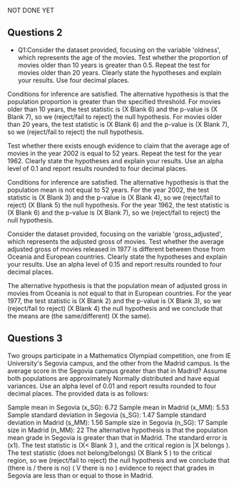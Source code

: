 NOT DONE YET
## Questions 2
- Q1:Consider the dataset provided, focusing on the variable 'oldness', which represents the age of the movies. Test whether the proportion of movies older than 10 years is greater than 0.5. Repeat the test for movies older than 20 years. Clearly state the hypotheses and explain your results. Use four decimal places.

Conditions for inference are satisfied. The alternative hypothesis is that the population proportion is greater than the specified threshold. For movies older than 10 years, the test statistic is (X Blank 6) and the p-value is (X Blank 7), so we (reject/fail to reject) the null hypothesis. For movies older than 20 years, the test statistic is (X Blank 6) and the p-value is (X Blank 7), so we (reject/fail to reject) the null hypothesis.

 Test whether there exists enough evidence to claim that the average age of movies in the year 2002 is equal to 52 years. Repeat the test for the year 1962. Clearly state the hypotheses and explain your results. Use an alpha level of 0.1 and report results rounded to four decimal places.

Conditions for inference are satisfied. The alternative hypothesis is that the population mean is not equal to 52 years. For the year 2002, the test statistic is (X Blank 3) and the p-value is (X Blank 4), so we (reject/fail to reject) (X Blank 5) the null hypothesis. For the year 1962, the test statistic is (X Blank 6) and the p-value is (X Blank 7), so we (reject/fail to reject) the null hypothesis.

Consider the dataset provided, focusing on the variable 'gross_adjusted', which represents the adjusted gross of movies. Test whether the average adjusted gross of movies released in 1977 is different between those from Oceania and European countries. Clearly state the hypotheses and explain your results. Use an alpha level of 0.15 and report results rounded to four decimal places.

The alternative hypothesis is that the population mean of adjusted gross in movies from Oceania is not equal to that in European countries. For the year 1977, the test statistic is (X Blank 2) and the p-value is (X Blank 3), so we (reject/fail to reject) (X Blank 4) the null hypothesis and we conclude that the means are (the same/different) (X the same).

## Questions 3
Two groups participate in a Mathematics Olympiad competition, one from IE University's Segovia campus, and the other from the Madrid campus. Is the average score in the Segovia campus greater than that in Madrid? Assume both populations are approximately Normally distributed and have equal variances. Use an alpha level of 0.01 and report results rounded to four decimal places. The provided data is as follows:

Sample mean in Segovia (x_SG): 6.72
Sample mean in Madrid (x_MM): 5.53
Sample standard deviation in Segovia (s_SG): 1.47
Sample standard deviation in Madrid (s_MM): 1.56
Sample size in Segovia (n_SG): 17
Sample size in Madrid (n_MM): 22
The alternative hypothesis is that the population mean grade in Segovia is greater than that in Madrid. The standard error is (x1). The test statistic is (X< Blank 3 ), and the critical region is |X belongs ). The test statistic (does not belong/belongs) (X Blank 5 ) to the critical region, so we (reject/fail to reject) the null hypothesis and we conclude that (there is / there is no) ( V there is no ) evidence to reject that grades in Segovia are less than or equal to those in Madrid.


